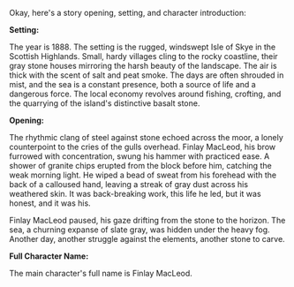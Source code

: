 Okay, here's a story opening, setting, and character introduction:

**Setting:**

The year is 1888. The setting is the rugged, windswept Isle of Skye in the Scottish Highlands. Small, hardy villages cling to the rocky coastline, their gray stone houses mirroring the harsh beauty of the landscape. The air is thick with the scent of salt and peat smoke. The days are often shrouded in mist, and the sea is a constant presence, both a source of life and a dangerous force. The local economy revolves around fishing, crofting, and the quarrying of the island's distinctive basalt stone.

**Opening:**

The rhythmic clang of steel against stone echoed across the moor, a lonely counterpoint to the cries of the gulls overhead. Finlay MacLeod, his brow furrowed with concentration, swung his hammer with practiced ease. A shower of granite chips erupted from the block before him, catching the weak morning light. He wiped a bead of sweat from his forehead with the back of a calloused hand, leaving a streak of gray dust across his weathered skin. It was back-breaking work, this life he led, but it was honest, and it was his.

Finlay MacLeod paused, his gaze drifting from the stone to the horizon. The sea, a churning expanse of slate gray, was hidden under the heavy fog. Another day, another struggle against the elements, another stone to carve.

**Full Character Name:**

The main character's full name is Finlay MacLeod.

